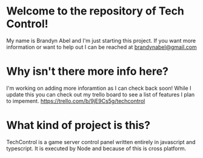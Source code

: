 # Welcome to the repository of Tech Control!

My name is Brandyn Abel and I'm just starting this project.
If you want more information or want to help out I can be reached at brandynabel@gmail.com

# Why isn't there more info here?

I'm working on adding more inforamtion as I can check back soon!
While I update this you can check out my trello board to see a list of features I plan to impement.
<https://trello.com/b/9jE9Cs5g/techcontrol>

# What kind of project is this?

TechControl is a game server control panel written entirely in javascript and typescript. It is executed by Node and because of this is cross platform.
